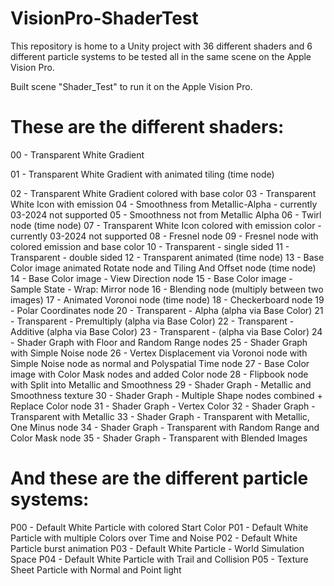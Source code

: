 # VisionPro-ShaderTest
This repository is home to a Unity project with 36 different shaders and 6 different particle systems to be tested all in the same scene on the Apple Vision Pro. 

Built scene "Shader_Test" to run it on the Apple Vision Pro.

# These are the different shaders:

00 - Transparent White Gradient

01 - Transparent White Gradient with animated tiling (time node)

02 - Transparent White Gradient colored with base color
03 - Transparent White Icon with emission
04 - Smoothness from Metallic-Alpha - currently 03-2024 not supported
05 - Smoothness not from Metallic Alpha
06 - Twirl node (time node)
07 - Transparent White Icon colored with emission color - currently 03-2024 not supported
08 - Fresnel node
09 - Fresnel node with colored emission and base color
10 - Transparent - single sided
11 - Transparent - double sided
12 - Transparent animated (time node)
13 - Base Color image animated Rotate node and Tiling And Offset node (time node)
14 - Base Color image - View Direction node
15 - Base Color image - Sample State - Wrap: Mirror node
16 - Blending node (multiply between two images)
17 - Animated Voronoi node (time node)
18 - Checkerboard node
19 - Polar Coordinates node
20 - Transparent - Alpha (alpha via Base Color)
21 - Transparent -  Premultiply (alpha via Base Color)
22 - Transparent - Additive (alpha via Base Color)
23 - Transparent -  (alpha via Base Color)
24 - Shader Graph with Floor and Random Range nodes
25 - Shader Graph with Simple Noise node
26 - Vertex Displacement via Voronoi node with Simple Noise node as normal and Polyspatial Time node
27 - Base Color image with Color Mask nodes and added Color node
28 - Flipbook node with Split into Metallic and Smoothness
29 - Shader Graph - Metallic and Smoothness texture
30 - Shader Graph - Multiple Shape nodes combined + Replace Color node
31 - Shader Graph - Vertex Color
32 - Shader Graph - Transparent with Metallic
33 - Shader Graph - Transparent with Metallic, One Minus node
34 - Shader Graph - Transparent with Random Range and Color Mask node
35 - Shader Graph - Transparent with Blended Images

# And these are the different particle systems:

P00 - Default White Particle with colored Start Color
P01 - Default White Particle with multiple Colors over Time and Noise
P02 - Default White Particle burst animation
P03 - Default White Particle - World Simulation Space
P04 - Default White Particle with Trail and Collision
P05 - Texture Sheet Particle with Normal and Point light
